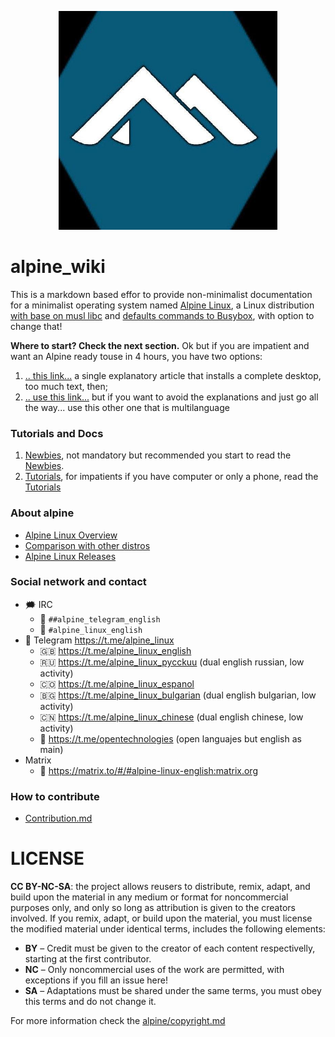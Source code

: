 <p align="center">
  <img src="alpine/apine-logo-telegram-groups.jpg" alt="Alpine Linux" width="350" />
</p>

# alpine_wiki

This is a markdown based effor to provide non-minimalist documentation 
for a minimalist operating system named [Alpine Linux](alpine/about.md), 
a Linux distribution [with base on musl libc](alpine/base-with-muslc-and-busybox.md#base-with-muslc) 
and [defaults commands to Busybox](alpine/base-with-muslc-and-busybox.md#defaults-to-busybox), 
with option to change that!

**Where to start? Check the next section.** Ok but if you are impatient and 
want an Alpine ready touse in 4 hours, you have two options:

1. [.. this link...](newbie/alpine-newbie-xfce-desktop.md) a single explanatory article that installs a complete desktop, too much text, then;
2. [.. use this link...](tutorials/community-way/alpine-tutorial-desktop-xfce4-fast-forward.md) but if you want to avoid the explanations and just go all the way... use this other one that is multilanguage

### Tutorials and Docs

1. [Newbies](newbie/README.md), not mandatory but recommended you start to read the [Newbies](newbie/README.md).
2. [Tutorials](tutorials/README.md), for impatients if you have computer or only a phone, read the [Tutorials](tutorials/README.md)

### About alpine

* [Alpine Linux Overview](alpine/README.md)
* [Comparison with other distros](alpine/comparison-with-other-distros.md)
* [Alpine Linux Releases](alpine/releases.md)

### Social network and contact

- 🗯 IRC
  - 💬 `##alpine_telegram_english`
  - 💬 `#alpine_linux_english`
- 📱 Telegram https://t.me/alpine_linux
  - 🇬🇧 https://t.me/alpine_linux_english
  - 🇷🇺 https://t.me/alpine_linux_pycckuu (dual english russian, low activity)
  - 🇨🇴 https://t.me/alpine_linux_espanol
  - 🇧🇬 https://t.me/alpine_linux_bulgarian (dual english bulgarian, low activity)
  - 🇨🇳 https://t.me/alpine_linux_chinese (dual english chinese, low activity)
  - 📡 https://t.me/opentechnologies (open languajes but english as main)
- Matrix
  - 👥 https://matrix.to/#/#alpine-linux-english:matrix.org

### How to contribute

* [Contribution.md](alpine/contribution.md)

# LICENSE

**CC BY-NC-SA**: the project allows reusers to distribute, remix, adapt, and build upon the material 
in any medium or format for noncommercial purposes only, and only so long as attribution is given 
to the creators involved. If you remix, adapt, or build upon the material, you must license the modified 
material under identical terms,  includes the following elements:

* **BY**  – Credit must be given to the creator of each content respectivelly, starting at the first contributor.
* **NC**  – Only noncommercial uses of the work are permitted, with exceptions if you fill an issue here!
* **SA**  – Adaptations must be shared under the same terms, you must obey this terms and do not change it.

For more information check the [alpine/copyright.md](alpine/copyright.md)

